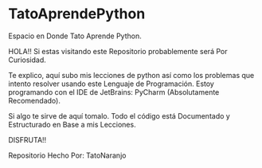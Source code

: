 # TatoAprendePython
Espacio en Donde Tato Aprende Python.

HOLA!! Si estas visitando este Repositorio probablemente será Por Curiosidad.

Te explico, aquí subo mis lecciones de python así como los problemas que intento resolver usando este Lenguaje de Programación.
Estoy programando con el IDE de JetBrains: PyCharm (Absolutamente Recomendado).

Si algo te sirve de aquí tomalo. Todo el código está Documentado y Estructurado en Base a mis Lecciones.

DISFRUTA!!

Repositorio Hecho Por: TatoNaranjo
